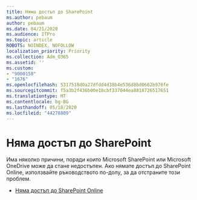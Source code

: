 ```yaml
---
title: Няма достъп до SharePoint
ms.author: pebaum
author: pebaum
ms.date: 04/21/2020
ms.audience: ITPro
ms.topic: article
ROBOTS: NOINDEX, NOFOLLOW
localization_priority: Priority
ms.collection: Adm_O365
ms.assetid: ''
ms.custom:
- "9000158"
- "1676"
ms.openlocfilehash: 5317518d0a27dfdd4d38b4e536d8bd0662b976fe
ms.sourcegitcommit: f5a3b2f436b00e18cbf337044ea8818726517651
ms.translationtype: MT
ms.contentlocale: bg-BG
ms.lasthandoff: 05/18/2020
ms.locfileid: "44278809"
---
```

# <a name="cannot-access-sharepoint"></a>Няма достъп до SharePoint

Има няколко причини, поради които Microsoft SharePoint или Microsoft OneDrive може да стане недостъпен. Ако нямате достъп до SharePoint Online, използвайте ръководството по-долу, за да отстраните този проблем.

- [Няма достъп до SharePoint Online](https://docs.microsoft.com/sharepoint/troubleshoot/sharing-and-permissions/sharepoint-online-inaccessible)
